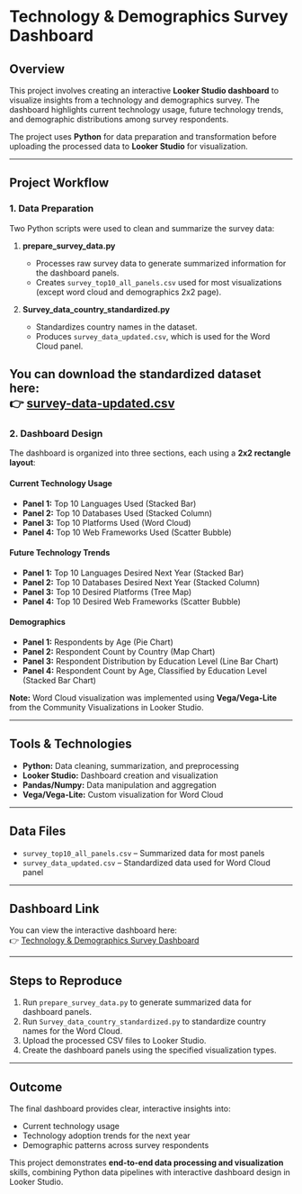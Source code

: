 # Technology & Demographics Survey Dashboard

## Overview
This project involves creating an interactive **Looker Studio dashboard** to visualize insights from a technology and demographics survey. The dashboard highlights current technology usage, future technology trends, and demographic distributions among survey respondents.

The project uses **Python** for data preparation and transformation before uploading the processed data to **Looker Studio** for visualization.

---

## Project Workflow

### 1. Data Preparation
Two Python scripts were used to clean and summarize the survey data:

1. **prepare_survey_data.py**  
   - Processes raw survey data to generate summarized information for the dashboard panels.  
   - Creates `survey_top10_all_panels.csv` used for most visualizations (except word cloud and demographics 2x2 page).  

2. **Survey_data_country_standardized.py**  
   - Standardizes country names in the dataset.  
   - Produces `survey_data_updated.csv`, which is used for the Word Cloud panel.  

You can download the standardized dataset here:  
👉 [survey-data-updated.csv](https://cf-courses-data.s3.us.cloud-object-storage.appdomain.cloud/HLOosvsPgIwt5dgOOh1RSg/survey-data-updated.csv)
---

### 2. Dashboard Design
The dashboard is organized into three sections, each using a **2x2 rectangle layout**:

#### Current Technology Usage
- **Panel 1:** Top 10 Languages Used (Stacked Bar)  
- **Panel 2:** Top 10 Databases Used (Stacked Column)  
- **Panel 3:** Top 10 Platforms Used (Word Cloud)  
- **Panel 4:** Top 10 Web Frameworks Used (Scatter Bubble)  

#### Future Technology Trends
- **Panel 1:** Top 10 Languages Desired Next Year (Stacked Bar)  
- **Panel 2:** Top 10 Databases Desired Next Year (Stacked Column)  
- **Panel 3:** Top 10 Desired Platforms (Tree Map)  
- **Panel 4:** Top 10 Desired Web Frameworks (Scatter Bubble)  

#### Demographics
- **Panel 1:** Respondents by Age (Pie Chart)  
- **Panel 2:** Respondent Count by Country (Map Chart)  
- **Panel 3:** Respondent Distribution by Education Level (Line Bar Chart)  
- **Panel 4:** Respondent Count by Age, Classified by Education Level (Stacked Bar Chart)  

**Note:** Word Cloud visualization was implemented using **Vega/Vega-Lite** from the Community Visualizations in Looker Studio.

---

## Tools & Technologies
- **Python:** Data cleaning, summarization, and preprocessing  
- **Looker Studio:** Dashboard creation and visualization  
- **Pandas/Numpy:** Data manipulation and aggregation  
- **Vega/Vega-Lite:** Custom visualization for Word Cloud  

---

## Data Files
- `survey_top10_all_panels.csv` – Summarized data for most panels  
- `survey_data_updated.csv` – Standardized data used for Word Cloud panel  

---

## Dashboard Link
You can view the interactive dashboard here:  
👉 [Technology & Demographics Survey Dashboard](https://lookerstudio.google.com/reporting/e4624702-0d58-4c52-9bf6-943168a5ecf1)

---

## Steps to Reproduce
1. Run `prepare_survey_data.py` to generate summarized data for dashboard panels.  
2. Run `Survey_data_country_standardized.py` to standardize country names for the Word Cloud.  
3. Upload the processed CSV files to Looker Studio.  
4. Create the dashboard panels using the specified visualization types.  

---

## Outcome
The final dashboard provides clear, interactive insights into:  
- Current technology usage  
- Technology adoption trends for the next year  
- Demographic patterns across survey respondents  

This project demonstrates **end-to-end data processing and visualization** skills, combining Python data pipelines with interactive dashboard design in Looker Studio.
